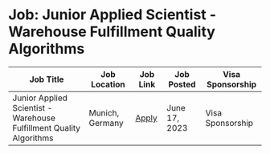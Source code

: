 # Job: Junior Applied Scientist - Warehouse Fulfillment Quality Algorithms

| Job Title | Job Location | Job Link | Job Posted | Visa Sponsorship |
| --- | --- | --- | --- | --- |
| Junior Applied Scientist - Warehouse Fulfillment Quality Algorithms | Munich, Germany | [Apply](https://jobs.zalando.com/en/jobs/5008352) | June 17, 2023 | Visa Sponsorship |
